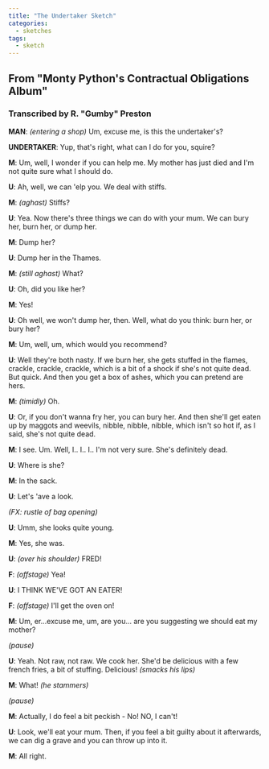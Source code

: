 ```yaml
---
title: "The Undertaker Sketch"
categories:
  - sketches
tags:
  - sketch
---
```


## From "Monty Python's Contractual Obligations Album"
### Transcribed by R. "Gumby" Preston

**MAN**: _(entering a shop)_ Um, excuse me, is this the undertaker's?

**UNDERTAKER**: Yup, that's right, what can I do for you, squire?

**M**: Um, well, I wonder if you can help me. My mother has just died and I'm not quite sure what I should do.

**U**: Ah, well, we can 'elp you. We deal with stiffs.

**M**: _(aghast)_ Stiffs?

**U**: Yea. Now there's three things we can do with your mum. We can bury her, burn her, or dump her.

**M**: Dump her?

**U**: Dump her in the Thames.

**M**: _(still aghast)_ What?

**U**: Oh, did you like her?

**M**: Yes!

**U**: Oh well, we won't dump her, then. Well, what do you think: burn her, or bury her?

**M**: Um, well, um, which would you recommend?

**U**: Well they're both nasty. If we burn her, she gets stuffed in the flames, crackle, crackle, crackle, which is a bit of a shock if she's not quite dead. But quick. And then you get a box of ashes, which you can pretend are hers.

**M**: _(timidly)_ Oh.

**U**: Or, if you don't wanna fry her, you can bury her. And then she'll get eaten up by maggots and weevils, nibble, nibble, nibble, which isn't so hot if, as I said, she's not quite dead.

**M**: I see. Um. Well, I.. I.. I.. I'm not very sure. She's definitely dead.

**U**: Where is she?

**M**: In the sack.

**U**: Let's 'ave a look.

_(FX: rustle of bag opening)_

**U**: Umm, she looks quite young.

**M**: Yes, she was.

**U**: _(over his shoulder)_ FRED!

**F**: _(offstage)_ Yea!

**U**: I THINK WE'VE GOT AN EATER!

**F**: _(offstage)_ I'll get the oven on!

**M**: Um, er...excuse me, um, are you... are you suggesting we should eat my mother?

_(pause)_

**U**: Yeah. Not raw, not raw. We cook her. She'd be delicious with a few french fries, a bit of stuffing. Delicious! _(smacks his lips)_

**M**: What! _(he stammers)_

_(pause)_

**M**: Actually, I do feel a bit peckish - No! NO, I can't!

**U**: Look, we'll eat your mum. Then, if you feel a bit guilty about it afterwards, we can dig a grave and you can throw up into it.

**M**: All right.